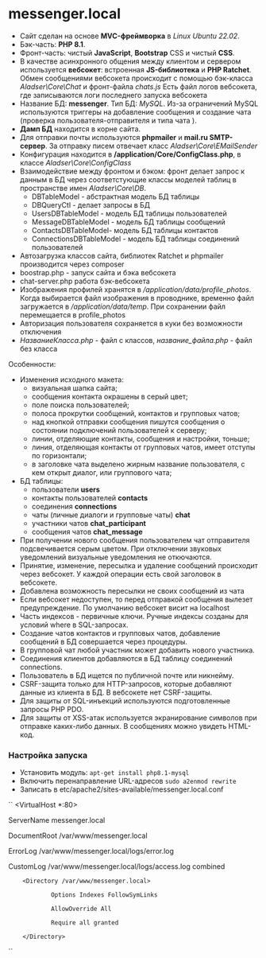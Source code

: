 # messenger.local

* Сайт сделан на основе **MVC-фреймворка** в *Linux Ubuntu 22.02*.
* Бэк-часть: **PHP 8.1**.
* Фронт-часть: чистый **JavaScript**, **Bootstrap** CSS и чистый **CSS**.
* В качестве асинхронного общения между клиентом и сервером используется **вебсокет**: встроенная **JS-библиотека** и **PHP Ratchet**.
Обмен сообщениями вебсокета происходит с помощью бэк-класса *Aladser\Core\Chat* и фронт-файла *chats.js*
Есть файл логов вебсокета, где записываются логи последнего запуска вебсокета
* Название БД: **messenger**. Тип БД: *MySQL*. Из-за ограничений MySQL используются триггеры на добавление сообщения и создание чата (проверка пользователя-отправителя и типа чата ). 
* **Дамп БД** находится в корне сайта.
* Для отправки почты используются **phpmailer** и **mail.ru SMTP-сервер**. За отправку писем отвечает класс *Aladser\Core\EMailSender*
* Конфигурация находится в **/application/Core/ConfigClass.php**, в классе *Aladser\Core\ConfigClass*
* Взаимодействие между фронтом и бэком: фронт делает запрос к данным в БД через соответстующие классы моделей таблиц в пространстве имен *Aladser\Core\DB*.
  + DBTableModel - абстрактная модель БД таблицы
  + DBQueryCtl - делает запросы в БД
  + UsersDBTableModel - модель БД таблицы пользователей
  + MessageDBTableModel - модель БД таблицы сообщений
  + ContactsDBTableModel- модель БД таблицы контактов
  + ConnectionsDBTableModel - модель БД таблицы соединений пользователей
* Автозагрузка классов сайта, библиотек Ratchet и phpmailer производится через composer
* boostrap.php - запуск сайта и бэка вебсокета
* chat-server.php работа бэк-вебсокета
* Изображения профилей хранятся в */application/data/profile_photos*. Когда выбирается файл изображения в проводнике, временно файл загружается в */application/data/temp*. При сохранении
  файл перемещается в profile_photos
* Авторизация пользователя сохраняется в куки без возможности отключения
* *НазваниеКласса.php* - файл с классов, *название_файла.php* - файл без класса

Особенности:
* Изменения исходного макета:
  + визуальная шапка сайта;
  + сообщения контакта окрашены в серый цвет;
  + поле поиска пользователей;
  + полоса прокрутки сообщений, контактов и групповых чатов;
  + над кнопкой отправки сообщения пишутся сообщения о состоянии подключений пользователей к серверу;
  + линии, отделяющие контакты, сообщения и настройки, тоньше;
  + линия, отделяющая контакты от групповых чатов, имеет отступы по горизонтали;
  + в заголовке чата выделено жирным название пользователя, с кем открыт диалог, или группового чата;
* БД таблицы:
  + пользователи **users**
  + контакты пользователей **contacts**
  + соединения **connections**
  + чаты (личные диалоги и групповые чаты) **chat**
  + участники чатов **chat_participant**
  + сообщения чатов **chat_message**
* При получении нового сообщения пользователем чат отправителя подсвечивается серым цветом. При отключении звуковых уведомлений визуальные уведомления не откючаются.
* Принятие, изменение, пересылка и удаление сообщений происходит через вебсокет. У каждой операции есть свой заголовок в вебсокете.
* Добавлена возможность пересылки не своих сообщений из чата
* Если вебсокет недоступен, то перед отправкой сообщения вылезет предупреждение. По умолчанию вебсокет висит на localhost
* Часть индексов - первичные ключи. Ручные индексы созданы для условий where в SQL-запросах.
* Создание чатов контактов и групповых чатов, добавление сообщений в БД совершается через процедуры.
* В групповой чат любой участник может добавить нового участника.
* Соединения клиентов добавляются в БД таблицу соединений connections.
* Пользователь в БД ищется по публичной почте или никнейму.
* CSRF-защита только для HTTP-запросов, которые добавляют данные из клиента в БД. В вебсокете нет CSRF-защиты.
* Для защиты от SQL-инъекций используются подготовленные запросы PHP PDO.
* Для защиты от XSS-атак используется экранирование символов при отправке каких-либо данных. В сообщениях можно увидеть HTML-код.

### Настройка запуска

* Установить модуль:
``apt-get install php8.1-mysql``
* Включить перенаправление URL-адресов
``sudo a2enmod rewrite``
* Записать в etc/apache2/sites-available/messenger.local.conf
  
``
<VirtualHost *:80>

ServerName messenger.local

DocumentRoot /var/www/messenger.local

ErrorLog /var/www/messenger.local/logs/error.log

CustomLog /var/www/messenger.local/logs/access.log combined

        <Directory /var/www/messenger.local>
        
                Options Indexes FollowSymLinks
                
                AllowOverride All
                
                Require all granted
                
        </Directory>
        
</VirtualHost>
``
